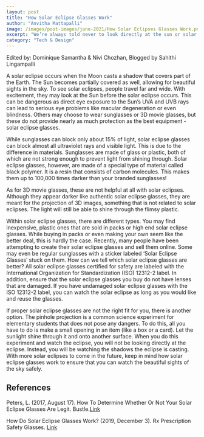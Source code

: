 ```yaml
---
layout: post
title: "How Solar Eclipse Glasses Work"
author: "Anvitha Mattapalli"
image: /images/post-images/june-2021/How Solar Eclipses Glasses Work.png
excerpt: "We’re always told never to look directly at the sun or solar eclipses. Instead, we have to wear solar eclipse glasses, but how exactly do they work?"
category: "Tech & Design"
---
```

Edited by: Dominique Samantha & Nivi Chozhan, Blogged by Sahithi Lingampalli

A solar eclipse occurs when the Moon casts a shadow that covers part of the Earth. The Sun becomes partially covered as well, allowing for beautiful sights in the sky. To see solar eclipses, people travel far and wide. With excitement, they may look at the Sun before the solar eclipse occurs. This can be dangerous as direct eye exposure to the Sun’s UVA and UVB rays can lead to serious eye problems like macular degeneration or even blindness. Others may choose to wear sunglasses or 3D movie glasses, but these do not provide nearly as much protection as the best equipment - solar eclipse glasses. 

While sunglasses can block only about 15% of light, solar eclipse glasses can block almost all ultraviolet rays and visible light. This is due to the difference in materials. Sunglasses are made of glass or plastic, both of which are not strong enough to prevent light from shining through. Solar eclipse glasses, however, are made of a special type of material called black polymer. It is a resin that consists of carbon molecules. This makes them up to 100,000 times darker than your branded sunglasses!

As for 3D movie glasses, these are not helpful at all with solar eclipses. Although they appear darker like authentic solar eclipse glasses, they are meant for the projection of 3D images, something that is not related to solar eclipses. The light will still be able to shine through the flimsy plastic.

Within solar eclipse glasses, there are different types. You may find inexpensive, plastic ones that are sold in packs or high end solar eclipse glasses. While buying in packs or even making your own seem like the better deal, this is hardly the case. Recently, many people have been attempting to create their solar eclipse glasses and sell them online. Some may even be regular sunglasses with a sticker labeled ‘Solar Eclipse Glasses’ stuck on them. How can we tell which solar eclipse glasses are better? All solar eclipse glasses certified for safety are labeled with the International Organization for Standardization (ISO) 12312-2 label. In addition, ensure that the solar eclipse glasses you buy do not have lenses that are damaged. If you have undamaged solar eclipse glasses with the ISO 12312-2 label, you can watch the solar eclipse as long as you would like and reuse the glasses.

If proper solar eclipse glasses are not the right fit for you, there is another option. The pinhole projection is a common science experiment for elementary students that does not pose any dangers. To do this, all you have to do is make a small opening in an item (like a box or a card). Let the sunlight shine through it and onto another surface. When you do this experiment and watch the eclipse, you will not be looking directly at the eclipse. Instead, you will be watching the shadows the eclipse is casting. 
With more solar eclipses to come in the future, keep in mind how solar eclipse glasses work to ensure that you can watch the beautiful sights of the sky safely.

## References
Peters, L. (2017, August 17). How To Determine Whether Or Not Your Solar Eclipse Glasses Are Legit. Bustle.[Link](https://www.bustle.com/p/do-solar-eclipse-glasses-work-heres-how-to-make-sure-yours-will-actually-protect-you-77211)


How Do Solar Eclipse Glasses Work? (2019, December 3). Rx Prescription Safety Glasses. [Link](https://rx-safety.com/2019/08/how-do-solar-eclipse-glasses-work/)
